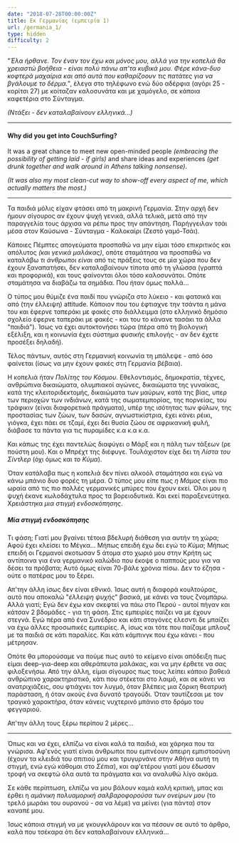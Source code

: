 ```yaml
---
date: "2018-07-28T00:00:00Z"
title: Εκ Γερμανίας (εμπειρία 1)
url: /germania_1/
type: hidden
difficulty: 2
---
```



"*Έλα ήρθανε. Τον έναν τον έχω και μόνος μου, αλλά για την κοπελιά θα χρειαστώ βοήθεια - είναι πολύ πάνω απ'τα κυβικά μου. Φέρε κάνα-δυο κοφτερά μαχαίρια και από αυτά που καθαρίζοουν τις πατάτες για να βγάλουμε το δέρμα.*",
έλεγα στο τηλέφωνο ενώ δύο αδέρφια (αγόρι 25 - κορίτσι 27) με κοίταζαν καλοσυνάτα και με χαμόγελο, σε κάποια καφετέρια στο Σύνταγμα.

*(Ντάξει - δεν καταλαβαίνουν ελληνικά...)*


----
#### Why did you get into CouchSurfing?
It was a great chance to meet new open-minded people *(embracing the possibility of getting laid - if girls)* and share ideas and experiences *(get drunk together and walk around in Athens talking nonsense)*.

*(It was also my most clean-cut way to show-off every aspect of me, which actually matters the most.)*

----

Τα παιδιά μόλις είχαν φτάσει από τη μακρινή Γερμανία. Στην αρχή δεν ήμουν σίγουρος αν έχουν ψυχή γενικά, αλλά τελικά, μετά από την παραγγελία τους άρχισα να ρέπω προς την απάντηση. Παρήγγειλαν τσάι μέσα στον Καύσωνα - Σύνταγμα - Καλοκαίρι (Ζεστό γαμό-Τσάι).

Κάποιες Πέμπτες απογεύματα προσπαθώ να μην είμαι τόσο επικριτικός και απόλυτος *(και γενικά μαλάκας)*, οπότε σταμάτησα να προσπαθώ να καταλάβω *τι άνθρωποι είναι* από τις πράξεις τους σε μία χώρα που δεν έχουν ξαναπατήσει, δεν καταλαβαίνουν τίποτα από τη γλώσσα (γραπτά και προφορικά), και τους φαίνονται όλοι τόσο καλοσυνάτοι. Οπότε σταμάτησα να διαβάζω τα σημάδια. Που ήταν όμως πολλά...

Ο τύπος μου θύμιζε ένα παιδί που γνώριζα στο λύκειο - και φατσικά και από (την έλλειψη) attitude. Κάποιον που του έφτιαχνε την τσάντα η μάνα του και έφερνε ταπεράκι με φακές στο διάλλειμμα (στο ελληνικό δημόσιο σχολείο έφερνε ταπεράκι με φακές - και του το κάνανε τασάκι τα άλλα "παιδιά"). Ίσως να έχει αυτοκτονήσει τώρα (πέρα από τη βιολογική εξέλιξη, και η κοινωνία έχει σύστημα φυσικής επιλογής - αν δεν έχετε προσέξει δηλαδή).

Τέλος πάντων, αυτός στη Γερμανική κοινωνία τη μπάλεψε - από όσο φαίνεται (ίσως να μην έχουν φακές στη Γερμανία βέβαια).

Η κοπελιά ήταν *Πολίτης του Κόσμου*. Εθελοντισμός, δημοκρατία, τέχνες, ανθρώπινα δικαιώματα, ολυμπιακοί αγώνες, δικαιώματα της γυναίκας, κατά της κλειτοριδεκτομής, δικαιώματα των μαύρων, κατά της βίας, υπερ των περιοχών των ινδιάνων, κατά της σωματεμπορίας, της πορνείας, του τράφικιν (είναι διαφορετικά πράγματα), υπέρ της ισότητας των φύλων, της προστασίας των ζώων, των δασών, αγνωστικίστρια, έχει κάνει ρέικι, γιόγκα, έχει πάει σε τζαμί, έχει δει θυσία ζώου σε αφρικανική φυλή, διάβασε τα πάντα για τις πυραμίδες κ.α κ.α κ.α.

Και κάπως της έχει παντελώς διαφύγει ο Μάρξ και η πάλη των τάξεων (ρε πούστη μου). Και ο Μπρέχτ της διέφυγε. Τουλάχιστον είχε δει τη *Λίστα του Σίντλερ* (όχι όμως και *το Κύμα*).

Όταν κατάλαβα πως η κοπελιά δεν πίνει αλκοόλ σταμάτησα και εγώ να κάνω μπάνιο δυο φορές τη μέρα. Ο τύπος μου είπε πως *η Μάμος* είναι πιο ωραία από τις πιο πολλές γερμανικές μπύρες που έχουν εκεί. Όλοι μου η ψυχή έκανε κωλοδάχτυλα προς τα βορειοδυτικά. Και εκεί παραξενεύτηκα. Χρειάστηκα *μια στιγμή ενδοσκόπησης*.

##### Μία στιγμή ενδοσκόπησης

Τι φάση; Γιατί μου βγαίνει τέτοια βδελυρή διάθεση για αυτήν τη χώρα; Αφού έχει κλείσει το Μέγκα... Μήπως επειδή έχω δει εγώ το *Κύμα*; Μήπως επειδή οι Γερμανοί σκοτωσαν 5 άτομα στο χωριό μου στην Κρήτη ως αντίποινα για ένα γερμανικό καλώδιο που έκοψε ο παππούς μου για να δέσει τα πρόβατα; Αυτό όμως είναι 70-βάλε χρόνια πίσω. Δεν το έζησα - ούτε ο πατέρας μου το ξέρει.

Απ'την άλλη ίσως δεν είναι εθνικό. Ίσως αυτή η διαφορά κουλτούρας, αυτό που αποκαλώ "*έλλειψη ψυχής*" βασικά, με κάνει να τους ζνομπάρω. Αλλά γιατί; Εγώ δεν έχω καν σκεφτεί να πάω στο Περού - αυτοί πήγαν και κάτσαν 2 βδομάδες - για τη φάση. Στις εμπειρίες παίζει να με έχουν στεγνά. Εγώ πέρα από ένα Συνέδριο και κάτι σταγόνες ελεσντι δε μπαίζει να έχω άλλες προσωπικές εμπειρίες. Α, ίσως και τότε που παίζαμε μπλουζ με τα παιδιά σε κάτι παραλίες. Και κάτι κάμπινγκ που έχω κάνει - που μέτρησαν.

Οπότε θα μπορούσαμε να πούμε πως αυτό το κείμενο είναι απόδειξη πως είμαι deep-για-deep και αθεράπευτα μαλάκας, και να μην έρθετε να σας φιλοξενήσω. Από την άλλη, είμαι σίγουρος πως τους λείπει κάποιο βαθειά ανθρώπινο χαρακτηριστικό, κάτι που στέκεται στο λαιμό, και σε κάνει να ανατριχιάζεις, σου φτιάχνει τον λυγμό, όταν βλέπεις μια ζόρικη θεατρική παράσταση, ή όταν ακούς ένα δυνατό τραγούδι. Όταν ταυτίζεσαι με τον τραγικό χαρακτήρα, όταν κάνεις νυχτερινό μπάνιο στο δρόμο του φεγγαριού.

Απ'την άλλη τους ξέρω περίπου 2 μέρες...

----

Όπως και να έχει, ελπίζω να είναι καλά τα παιδιά, και χάρηκα που τα γνώρισα. Αφ'ενός γιατί είναι άνθρωποι που εμπνέουν άπειρη εμπιστοσύνη (έχουν τα κλειδιά του σπιτιού μου και τρυγυρνάνε στην Αθήνα αυτή τη στιγμή, ενώ εγώ κάθομαι στο *Σέπια*), και αφ'ετέρου γιατί μου έδωσαν τροφή να σκεφτώ όλα αυτά τα πράγματα και να αναλυθώ λίγο ακόμα.

Σε κάθε περίπτωση, ελπίζω να μου βάλουν καμιά καλή κριτική, μπας και έρθει η *αμάνικη πολυαμορική σαλβαροφορούσα των ονείρων μου* (το τρελό μωράκι του ουρανού - σα να λέμε) να μείνει (για πάντα) στον καναπέ μου.

Ίσως κάποια στιγμή να με γκουγκλάρουν και να πέσουν σε αυτό το άρθρο, καλά που τσέκαρα ότι δεν καταλαβαίνουν ελληνικά...

